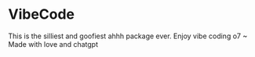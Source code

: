 # VibeCode

This is the silliest and goofiest ahhh package ever. Enjoy vibe coding o7
~ Made with love and chatgpt